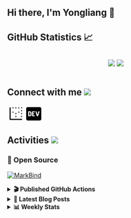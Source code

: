 ## Hi there, I'm Yongliang 👋 

## GitHub Statistics :chart_with_upwards_trend:
<div align="center">
<div style="display: flex; align-items: center; justify-content: center;">

[![](https://github-readme-stats.vercel.app/api?username=tlylt&show_icons=true&theme=tokyonight&hide_border=true&locale=en)](https://github.com/tlylt)
[![](https://github-readme-streak-stats.herokuapp.com/?user=tlylt&theme=tokyonight&hide_border=true)](https://github.com/tlylt)
</div>
</div>

## Connect with me <img src="https://media.giphy.com/media/2wh5K5yE3ulp3xgYcG/giphy-downsized.gif" width="30">

<a href="https://www.yongliangliu.com/" target="_blank"><img align="center" src="static/site-icon.png" alt="yongliangliu.com" height="40" width="40" /></a>
<a href="https://dev.to/tlylt" target="_blank"><img align="center" src="static/dev-badge.svg" alt="dev.to/tlylt" height="35" width="35" /></a>

## Activities <img src="https://media.giphy.com/media/WUlplcMpOCEmTGBtBW/giphy.gif" width="30">

### 🔭 Open Source

[![MarkBind](https://github-readme-stats.vercel.app/api/pin/?username=markbind&repo=markbind)](https://github.com/MarkBind/markbind)

<details>
<summary> <b>🎬 Published GitHub Actions </b> </summary>

[![install-graphviz](https://github-readme-stats.vercel.app/api/pin/?username=tlylt&repo=install-graphviz)](https://github.com/tlylt/install-graphviz)

[![reposense-action](https://github-readme-stats.vercel.app/api/pin/?username=tlylt&repo=reposense-action)](https://github.com/tlylt/reposense-action)

[![markbin-action](https://github-readme-stats.vercel.app/api/pin/?username=markbind&repo=markbind-action)](https://github.com/MarkBind/markbind-action)

</details>

<details>
<summary> <b>📕 Latest Blog Posts</b> </summary>

<!-- BLOG-POST-LIST:START -->
- [Open Source Software &lpar;OSS&rpar; Developer Journey](https://www.yongliangliu.com/blog/oss-dev-logs/)
- [Crossing abstraction barrier between parent and child class](https://www.yongliangliu.com/blog/cross-abstraction-barrier-between-parent-child/)
- [Intermediate GitHub CI Workflow Walk Through](https://www.yongliangliu.com/blog/intermediate-github-ci-workflow-walk-through/)
- [RooFind](https://www.yongliangliu.com/blog/roofind/)
- [Prove that the problem of determining whether a graph is connected is evasive](https://www.yongliangliu.com/blog/prove-graph-check-connected-evasive/)
<!-- BLOG-POST-LIST:END -->

</details>

<details>
<summary> <b>📊 Weekly Stats</b> </summary>

<!--START_SECTION:waka-->
![Code Time](http://img.shields.io/badge/Code%20Time-489%20hrs%2026%20mins-blue)

**🐱 My GitHub Data** 

> 🏆 3,940 Contributions in the Year 2022
 > 
> 📦 299.0 kB Used in GitHub's Storage 
 > 
> 🚫 Not Opted to Hire
 > 
> 📜 123 Public Repositories 
 > 
> 🔑 23 Private Repositories  
 > 
**I'm an Early 🐤** 

```text
🌞 Morning    370 commits    ██████░░░░░░░░░░░░░░░░░░░   26.04% 
🌆 Daytime    408 commits    ███████░░░░░░░░░░░░░░░░░░   28.71% 
🌃 Evening    523 commits    █████████░░░░░░░░░░░░░░░░   36.81% 
🌙 Night      120 commits    ██░░░░░░░░░░░░░░░░░░░░░░░   8.44%

```
📅 **I'm Most Productive on Friday** 

```text
Monday       196 commits    ███░░░░░░░░░░░░░░░░░░░░░░   13.79% 
Tuesday      140 commits    ██░░░░░░░░░░░░░░░░░░░░░░░   9.85% 
Wednesday    220 commits    ███░░░░░░░░░░░░░░░░░░░░░░   15.48% 
Thursday     210 commits    ███░░░░░░░░░░░░░░░░░░░░░░   14.78% 
Friday       266 commits    ████░░░░░░░░░░░░░░░░░░░░░   18.72% 
Saturday     184 commits    ███░░░░░░░░░░░░░░░░░░░░░░   12.95% 
Sunday       205 commits    ███░░░░░░░░░░░░░░░░░░░░░░   14.43%

```


📊 **This Week I Spent My Time On** 

```text
⌚︎ Time Zone: Asia/Singapore

💬 Programming Languages: 
JavaScript               3 hrs 5 mins        ████████░░░░░░░░░░░░░░░░░   35.3% 
TypeScript               3 hrs               ████████░░░░░░░░░░░░░░░░░   34.38% 
YAML                     42 mins             ██░░░░░░░░░░░░░░░░░░░░░░░   8.04% 
JSON                     35 mins             █░░░░░░░░░░░░░░░░░░░░░░░░   6.84% 
Markdown                 33 mins             █░░░░░░░░░░░░░░░░░░░░░░░░   6.3%

```


 Last Updated on 21/09/2022 00:51:58 UTC
<!--END_SECTION:waka-->

</details>
